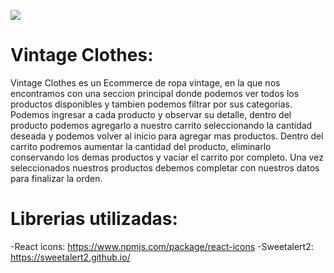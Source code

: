 ![](./vintageGIF.gif)
# Vintage Clothes:
Vintage Clothes es un Ecommerce de ropa vintage, en la que nos encontramos con una seccion principal donde podemos ver todos los productos disponibles y tambien podemos filtrar por sus categorias. Podemos ingresar a cada producto y observar su detalle, dentro del producto podemos agregarlo a nuestro carrito seleccionando la cantidad deseada y podemos volver al inicio para agregar mas productos. Dentro del carrito podremos aumentar la cantidad del producto, eliminarlo conservando los demas productos y vaciar el carrito por completo. Una vez seleccionados nuestros productos debemos completar con nuestros datos para finalizar la orden.

# Librerias utilizadas:
-React icons: https://www.npmjs.com/package/react-icons
-Sweetalert2: https://sweetalert2.github.io/
